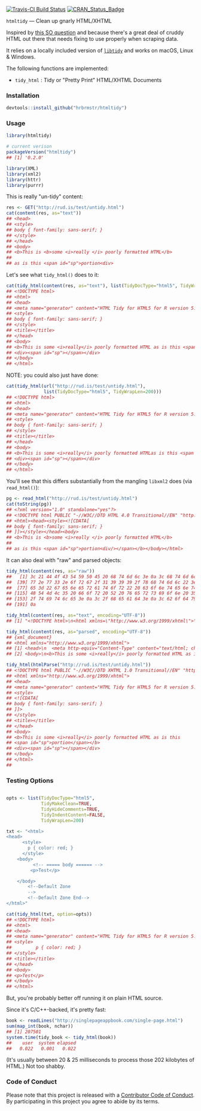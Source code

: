 
[![Travis-CI Build Status](https://travis-ci.org/hrbrmstr/htmltidy.svg?branch=master)](https://travis-ci.org/hrbrmstr/htmltidy) [![CRAN\_Status\_Badge](http://www.r-pkg.org/badges/version/htmltidy)](https://cran.r-project.org/package=htmltidy)

<!-- README.md is generated from README.Rmd. Please edit that file -->
`htmltidy` — Clean up gnarly HTML/XHTML

Inspired by [this SO question](http://stackoverflow.com/questions/37061873/identify-a-weblink-in-bold-in-r) and because there's a great deal of cruddy HTML out there that needs fixing to use properly when scraping data.

It relies on a locally included version of [`libtidy`](http://www.html-tidy.org/) and works on macOS, Linux & Windows.

The following functions are implemented:

-   `tidy_html` : Tidy or "Pretty Print" HTML/XHTML Documents

### Installation

``` r
devtools::install_github("hrbrmstr/htmltidy")
```

### Usage

``` r
library(htmltidy)

# current verison
packageVersion("htmltidy")
## [1] '0.2.0'

library(XML)
library(xml2)
library(httr)
library(purrr)
```

This is really "un-tidy" content:

``` r
res <- GET("http://rud.is/test/untidy.html")
cat(content(res, as="text"))
## <head>
## <style>
## body { font-family: sans-serif; }
## </style>
## </head>
## <body>
## <b>This is <b>some <i>really </i> poorly formatted HTML</b>
## 
## as is this <span id="sp">portion<div>
```

Let's see what `tidy_html()` does to it:

``` r
cat(tidy_html(content(res, as="text"), list(TidyDocType="html5", TidyWrapLen=200)))
## <!DOCTYPE html>
## <html>
## <head>
## <meta name="generator" content="HTML Tidy for HTML5 for R version 5.0.0">
## <style>
## body { font-family: sans-serif; }
## </style>
## <title></title>
## </head>
## <body>
## <b>This is some <i>really</i> poorly formatted HTML as is this <span id="sp">portion</span></b>
## <div><span id="sp"></span></div>
## </body>
## </html>
```

NOTE: you could also just have done:

``` r
cat(tidy_html(url("http://rud.is/test/untidy.html"), 
              list(TidyDocType="html5", TidyWrapLen=200)))
## <!DOCTYPE html>
## <html>
## <head>
## <meta name="generator" content="HTML Tidy for HTML5 for R version 5.0.0">
## <style>
## body { font-family: sans-serif; }
## </style>
## <title></title>
## </head>
## <body>
## <b>This is some <i>really</i> poorly formatted HTMLas is this <span id="sp">portion</span></b>
## <div><span id="sp"></span></div>
## </body>
## </html>
```

You'll see that this differs substantially from the mangling `libxml2` does (via `read_html()`):

``` r
pg <- read_html("http://rud.is/test/untidy.html")
cat(toString(pg))
## <?xml version="1.0" standalone="yes"?>
## <!DOCTYPE html PUBLIC "-//W3C//DTD HTML 4.0 Transitional//EN" "http://www.w3.org/TR/REC-html40/loose.dtd">
## <html><head><style><![CDATA[
## body { font-family: sans-serif; }
## ]]></style></head><body>
## <b>This is <b>some <i>really </i> poorly formatted HTML</b>
## 
## as is this <span id="sp">portion<div/></span></b></body></html>
```

It can also deal with "raw" and parsed objects:

``` r
tidy_html(content(res, as="raw"))
##   [1] 3c 21 44 4f 43 54 59 50 45 20 68 74 6d 6c 3e 0a 3c 68 74 6d 6c 20 78 6d 6c 6e 73 3d 22 68 74 74 70 3a 2f 2f 77 77
##  [39] 77 2e 77 33 2e 6f 72 67 2f 31 39 39 39 2f 78 68 74 6d 6c 22 3e 0a 3c 68 65 61 64 3e 0a 3c 6d 65 74 61 20 6e 61 6d
##  [77] 65 3d 22 67 65 6e 65 72 61 74 6f 72 22 20 63 6f 6e 74 65 6e 74 3d 0a 22 48 54 4d 4c 20 54 69 64 79 20 66 6f 72 20
## [115] 48 54 4d 4c 35 20 66 6f 72 20 52 20 76 65 72 73 69 6f 6e 20 35 2e 30 2e 30 22 20 2f 3e 0a 3c 74 69 74 6c 65 3e 3c
## [153] 2f 74 69 74 6c 65 3e 0a 3c 2f 68 65 61 64 3e 0a 3c 62 6f 64 79 3e 0a 3c 2f 62 6f 64 79 3e 0a 3c 2f 68 74 6d 6c 3e
## [191] 0a

tidy_html(content(res, as="text", encoding="UTF-8"))
## [1] "<!DOCTYPE html>\n<html xmlns=\"http://www.w3.org/1999/xhtml\">\n<head>\n<meta name=\"generator\" content=\n\"HTML Tidy for HTML5 for R version 5.0.0\" />\n<style>\n<![CDATA[\nbody { font-family: sans-serif; }\n]]>\n</style>\n<title></title>\n</head>\n<body>\n<b>This is some <i>really</i> poorly formatted HTML as is this\n<span id=\"sp\">portion</span></b>\n<div><span id=\"sp\"></span></div>\n</body>\n</html>\n"

tidy_html(content(res, as="parsed", encoding="UTF-8"))
## {xml_document}
## <html xmlns="http://www.w3.org/1999/xhtml">
## [1] <head>\n  <meta http-equiv="Content-Type" content="text/html; charset=UTF-8" />\n  <meta name="generator" content ...
## [2] <body>\n<b>This is some <i>really</i> poorly formatted HTML as is this\n<span id="sp">portion</span></b>\n</body>

tidy_html(htmlParse("http://rud.is/test/untidy.html"))
## <!DOCTYPE html PUBLIC "-//W3C//DTD XHTML 1.0 Transitional//EN" "http://www.w3.org/TR/xhtml1/DTD/xhtml1-transitional.dtd">
## <html xmlns="http://www.w3.org/1999/xhtml">
## <head>
## <meta name="generator" content="HTML Tidy for HTML5 for R version 5.0.0">
## <style>
## <![CDATA[
## body { font-family: sans-serif; }
## ]]>
## </style>
## <title></title>
## </head>
## <body>
## <b>This is some <i>really</i> poorly formatted HTML as is this
## <span id="sp">portion</span></b>
## <div><span id="sp"></span></div>
## </body>
## </html>
## 
```

### Testing Options

``` r

opts <- list(TidyDocType="html5",
             TidyMakeClean=TRUE,
             TidyHideComments=TRUE,
             TidyIndentContent=FALSE,
             TidyWrapLen=200)

txt <- "<html>
<head>
      <style>
        p { color: red; }
      </style>
    <body>
          <!-- ===== body ====== -->
         <p>Test</p>

    </body>
        <!--Default Zone
        -->
        <!--Default Zone End-->
</html>"

cat(tidy_html(txt, option=opts))
## <!DOCTYPE html>
## <html>
## <head>
## <meta name="generator" content="HTML Tidy for HTML5 for R version 5.0.0">
## <style>
##         p { color: red; }
## </style>
## <title></title>
## </head>
## <body>
## <p>Test</p>
## </body>
## </html>
```

But, you're probably better off running it on plain HTML source.

Since it's C/C++-backed, it's pretty fast:

``` r
book <- readLines("http://singlepageappbook.com/single-page.html")
sum(map_int(book, nchar))
## [1] 207501
system.time(tidy_book <- tidy_html(book))
##    user  system elapsed 
##   0.022   0.001   0.022
```

(It's usually between 20 & 25 milliseconds to process those 202 kilobytes of HTML.) Not too shabby.

### Code of Conduct

Please note that this project is released with a [Contributor Code of Conduct](CONDUCT.md). By participating in this project you agree to abide by its terms.
